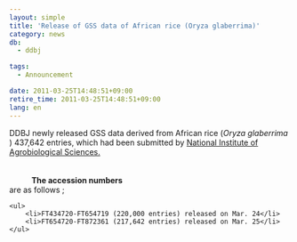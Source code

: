 ```yaml
---
layout: simple
title: 'Release of GSS data of African rice (Oryza glaberrima)'
category: news
db:
  - ddbj

tags:
  - Announcement

date: 2011-03-25T14:48:51+09:00
retire_time: 2011-03-25T14:48:51+09:00
lang: en
---
```


<dl>DDBJ newly released GSS data derived from African rice (<em>Oryza glaberrima</em> ) 437,642 entries, which had been submitted by <a href="http://www.nias.affrc.go.jp/index_e.html" target="_new">National Institute of Agrobiological Sciences.</a><strong><br><br><br>
        <dd>The accession numbers</dd>
    </strong> are as follows ;

    <ul>
        <li>FT434720-FT654719 (220,000 entries) released on Mar. 24</li>
        <li>FT654720-FT872361 (217,642 entries) released on Mar. 25</li>
    </ul>
</dl>
